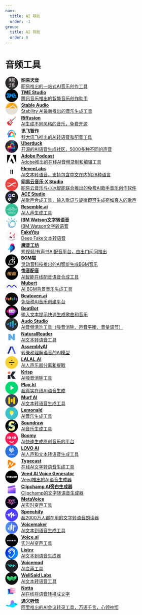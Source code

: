 ```yaml
---
nav:
  title: AI 导航
  order: -1
group:
  title: AI 导航
  order: 0
---
```


# 音频工具

<List>
  <a href="HTTPS://tianyin.163.com/" style="display:flex; align-items:center;">
    <img src="./imgs/音频工具/网易天音.png" alt="POE" width="40" height="40" style="margin-right: 10px;"/>
    <div>
      <p style="margin: 0; font-weight: bold;">网易天音</p>
      <p style="margin: 0;">网易推出的一站式AI音乐创作工具</p>
    </div>
  </a>
  <a href="HTTPS://y.qq.com/tme_studio/index.HTML#/" style="display:flex; align-items:center;">
    <img src="./imgs/音频工具/TME Studio.png" alt="POE" width="40" height="40" style="margin-right: 10px;"/>
    <div>
      <p style="margin: 0; font-weight: bold;">TME Studio</p>
      <p style="margin: 0;">腾讯音乐推出的智能音乐创作助手</p>
    </div>
  </a>
  <a href="HTTPS://www.stableaudio.com/" style="display:flex; align-items:center;">
    <img src="./imgs/音频工具/Stable Audio.png" alt="POE" width="40" height="40" style="margin-right: 10px;"/>
    <div>
      <p style="margin: 0; font-weight: bold;">Stable Audio</p>
      <p style="margin: 0;">Stability AI最新推出的音乐生成工具</p>
    </div>
  </a>
  <a href="HTTPS://www.riffusion.com/" style="display:flex; align-items:center;">
    <img src="./imgs/音频工具/Riffusion.png" alt="POE" width="40" height="40" style="margin-right: 10px;"/>
    <div>
      <p style="margin: 0; font-weight: bold;">Riffusion</p>
      <p style="margin: 0;">AI生成不同风格的音乐，免费开源</p>
    </div>
  </a>
  <a href="HTTPS://peiyin.xunfei.cn/" style="display:flex; align-items:center;">
    <img src="./imgs/音频工具/讯飞智作.png" alt="POE" width="40" height="40" style="margin-right: 10px;"/>
    <div>
      <p style="margin: 0; font-weight: bold;">讯飞智作</p>
      <p style="margin: 0;">科大讯飞推出的AI转语音和配音工具</p>
    </div>
  </a>
  <a href="HTTPS://uberduck.ai/" style="display:flex; align-items:center;">
    <img src="./imgs/音频工具/Uberduck.png" alt="POE" width="40" height="40" style="margin-right: 10px;"/>
    <div>
      <p style="margin: 0; font-weight: bold;">Uberduck</p>
      <p style="margin: 0;">开源的AI语音生成社区，5000多种不同的声音</p>
    </div>
  </a>
  <a href="HTTPS://podcast.adobe.com/" style="display:flex; align-items:center;">
    <img src="./imgs/音频工具/Adobe Podcast.png" alt="POE" width="40" height="40" style="margin-right: 10px;"/>
    <div>
      <p style="margin: 0; font-weight: bold;">Adobe Podcast</p>
      <p style="margin: 0;">Adobe推出的在线AI音频录制和编辑工具</p>
    </div>
  </a>
  <a href="HTTPS://elevenlabs.io/" style="display:flex; align-items:center;">
    <img src="./imgs/音频工具/ElevenLabs.png" alt="POE" width="40" height="40" style="margin-right: 10px;"/>
    <div>
      <p style="margin: 0; font-weight: bold;">ElevenLabs</p>
      <p style="margin: 0;">AI文本转语音，支持包含中文在内的28种语言</p>
    </div>
  </a>
  <a href="HTTPS://xstudio.music.163.com/" style="display:flex; align-items:center;">
    <img src="./imgs/音频工具/网易云音乐·X Studio.png" alt="POE" width="40" height="40" style="margin-right: 10px;"/>
    <div>
      <p style="margin: 0; font-weight: bold;">网易云音乐·X Studio</p>
      <p style="margin: 0;">网易云音乐与小冰智能联合推出的免费AI歌手音乐创作软件</p>
    </div>
  </a>
  <a href="HTTPS://ace-studio.timedomain.cn/" style="display:flex; align-items:center;">
    <img src="./imgs/音频工具/ACE Studio.png" alt="POE" width="40" height="40" style="margin-right: 10px;"/>
    <div>
      <p style="margin: 0; font-weight: bold;">ACE Studio</p>
      <p style="margin: 0;">AI歌声合成工具，输入歌词与旋律即可生成宛如真人的歌声</p>
    </div>
  </a>
  <a href="HTTPS://www.resemble.ai/" style="display:flex; align-items:center;">
    <img src="./imgs/音频工具/Resemble.ai.png" alt="POE" width="40" height="40" style="margin-right: 10px;"/>
    <div>
      <p style="margin: 0; font-weight: bold;">Resemble.ai</p>
      <p style="margin: 0;">AI人声生成工具</p>
    </div>
  </a>
  <a href="HTTPS://www.ibm.com/cloud/watson-text-to-speech" style="display:flex; align-items:center;">
    <img src="./imgs/音频工具/IBM Watson文字转语音.png" alt="POE" width="40" height="40" style="margin-right: 10px;"/>
    <div>
      <p style="margin: 0; font-weight: bold;">IBM Watson文字转语音</p>
      <p style="margin: 0;">IBM Watson文字转语音</p>
    </div>
  </a>
  <a href="HTTPS://fakeyou.com/" style="display:flex; align-items:center;">
    <img src="./imgs/音频工具/FakeYou.png" alt="POE" width="40" height="40" style="margin-right: 10px;"/>
    <div>
      <p style="margin: 0; font-weight: bold;">FakeYou</p>
      <p style="margin: 0;">Deep Fake文本转语音</p>
    </div>
  </a>
  <a href="HTTPS://www.moyin.com/" style="display:flex; align-items:center;">
    <img src="./imgs/音频工具/魔音工坊.png" alt="POE" width="40" height="40" style="margin-right: 10px;"/>
    <div>
      <p style="margin: 0; font-weight: bold;">魔音工坊</p>
      <p style="margin: 0;">短视频/有声书AI配音平台，由出门问问推出</p>
    </div>
  </a>
  <a href="HTTPS://bgmcat.com/home" style="display:flex; align-items:center;">
    <img src="./imgs/音频工具/BGM猫.png" alt="POE" width="40" height="40" style="margin-right: 10px;"/>
    <div>
      <p style="margin: 0; font-weight: bold;">BGM猫</p>
      <p style="margin: 0;">灵动音科技推出的AI智能生成BGM音乐</p>
    </div>
  </a>
  <a href="HTTPS://yueyin.zhipianbang.com/" style="display:flex; align-items:center;">
    <img src="./imgs/音频工具/悦音配音.png" alt="POE" width="40" height="40" style="margin-right: 10px;"/>
    <div>
      <p style="margin: 0; font-weight: bold;">悦音配音</p>
      <p style="margin: 0;">AI智能在线配音语音合成工具</p>
    </div>
  </a>
  <a href="HTTPS://mubert.com/" style="display:flex; align-items:center;">
    <img src="./imgs/音频工具/Mubert.png" alt="POE" width="40" height="40" style="margin-right: 10px;"/>
    <div>
      <p style="margin: 0; font-weight: bold;">Mubert</p>
      <p style="margin: 0;">AI BGM背景音乐生成工具</p>
    </div>
  </a>
  <a href="HTTPS://www.beatoven.ai/" style="display:flex; align-items:center;">
    <img src="./imgs/音频工具/Beatoven.ai.png" alt="POE" width="40" height="40" style="margin-right: 10px;"/>
    <div>
      <p style="margin: 0; font-weight: bold;">Beatoven.ai</p>
      <p style="margin: 0;">免版税AI音乐创建平台</p>
    </div>
  </a>
  <a href="HTTPS://beatbot.fm/" style="display:flex; align-items:center;">
    <img src="./imgs/音频工具/BeatBot.png" alt="POE" width="40" height="40" style="margin-right: 10px;"/>
    <div>
      <p style="margin: 0; font-weight: bold;">BeatBot</p>
      <p style="margin: 0;">输入文本提示快速生成歌曲和音乐</p>
    </div>
  </a>
  <a href="HTTPS://audo.ai/" style="display:flex; align-items:center;">
    <img src="./imgs/音频工具/Audo Studio.png" alt="POE" width="40" height="40" style="margin-right: 10px;"/>
    <div>
      <p style="margin: 0; font-weight: bold;">Audo Studio</p>
      <p style="margin: 0;">AI音频清洗工具（噪音消除、声音平衡、音量调节）</p>
    </div>
  </a>
  <a href="HTTPS://www.naturalreaders.com/" style="display:flex; align-items:center;">
    <img src="./imgs/音频工具/NaturalReader.png" alt="POE" width="40" height="40" style="margin-right: 10px;"/>
    <div>
      <p style="margin: 0; font-weight: bold;">NaturalReader</p>
      <p style="margin: 0;">AI文本转语音工具</p>
    </div>
  </a>
  <a href="HTTPS://www.assemblyai.com/" style="display:flex; align-items:center;">
    <img src="./imgs/音频工具/AssemblyAI.png" alt="POE" width="40" height="40" style="margin-right: 10px;"/>
    <div>
      <p style="margin: 0; font-weight: bold;">AssemblyAI</p>
      <p style="margin: 0;">转录和理解语音的AI模型</p>
    </div>
  </a>
  <a href="HTTPS://www.lalal.ai/" style="display:flex; align-items:center;">
    <img src="./imgs/音频工具/LALAL.AI.png" alt="POE" width="40" height="40" style="margin-right: 10px;"/>
    <div>
      <p style="margin: 0; font-weight: bold;">LALAL.AI</p>
      <p style="margin: 0;">AI人声乐器分离和提取</p>
    </div>
  </a>
  <a href="HTTPS://krisp.ai/" style="display:flex; align-items:center;">
    <img src="./imgs/音频工具/Krisp.png" alt="POE" width="40" height="40" style="margin-right: 10px;"/>
    <div>
      <p style="margin: 0; font-weight: bold;">Krisp</p>
      <p style="margin: 0;">AI噪音消除工具</p>
    </div>
  </a>
  <a href="HTTPS://play.ht/" style="display:flex; align-items:center;">
    <img src="./imgs/音频工具/Play.ht.png" alt="POE" width="40" height="40" style="margin-right: 10px;"/>
    <div>
      <p style="margin: 0; font-weight: bold;">Play.ht</p>
      <p style="margin: 0;">超真实在线AI语音生成</p>
    </div>
  </a>
  <a href="HTTPS://murf.ai/" style="display:flex; align-items:center;">
    <img src="./imgs/音频工具/Murf AI.png" alt="POE" width="40" height="40" style="margin-right: 10px;"/>
    <div>
      <p style="margin: 0; font-weight: bold;">Murf AI</p>
      <p style="margin: 0;">AI文本转语音生成工具</p>
    </div>
  </a>
  <a href="HTTPS://lemonaid.ai/" style="display:flex; align-items:center;">
    <img src="./imgs/音频工具/Lemonaid.png" alt="POE" width="40" height="40" style="margin-right: 10px;"/>
    <div>
      <p style="margin: 0; font-weight: bold;">Lemonaid</p>
      <p style="margin: 0;">AI音乐生成工具</p>
    </div>
  </a>
  <a href="HTTPS://soundraw.io/" style="display:flex; align-items:center;">
    <img src="./imgs/音频工具/Soundraw.png" alt="POE" width="40" height="40" style="margin-right: 10px;"/>
    <div>
      <p style="margin: 0; font-weight: bold;">Soundraw</p>
      <p style="margin: 0;">AI音乐生成工具</p>
    </div>
  </a>
  <a href="HTTPS://boomy.com/" style="display:flex; align-items:center;">
    <img src="./imgs/音频工具/Boomy.png" alt="POE" width="40" height="40" style="margin-right: 10px;"/>
    <div>
      <p style="margin: 0; font-weight: bold;">Boomy</p>
      <p style="margin: 0;">AI快速生成原创音乐的平台</p>
    </div>
  </a>
  <a href="HTTPS://lovo.ai/" style="display:flex; align-items:center;">
    <img src="./imgs/音频工具/LOVO AI.png" alt="POE" width="40" height="40" style="margin-right: 10px;"/>
    <div>
      <p style="margin: 0; font-weight: bold;">LOVO AI</p>
      <p style="margin: 0;">AI人声和文本转语音生成工具</p>
    </div>
  </a>
  <a href="HTTPS://typecast.ai/" style="display:flex; align-items:center;">
    <img src="./imgs/音频工具/Typecast.png" alt="POE" width="40" height="40" style="margin-right: 10px;"/>
    <div>
      <p style="margin: 0; font-weight: bold;">Typecast</p>
      <p style="margin: 0;">在线AI文字转语音生成工具</p>
    </div>
  </a>
  <a href="HTTPS://www.veed.io/tools/text-to-speech-video/ai-voice-generator" style="display:flex; align-items:center;">
    <img src="./imgs/音频工具/Veed AI Voice Generator.png" alt="POE" width="40" height="40" style="margin-right: 10px;"/>
    <div>
      <p style="margin: 0; font-weight: bold;">Veed AI Voice Generator</p>
      <p style="margin: 0;">Veed推出的AI语音生成器</p>
    </div>
  </a>
  <a href="HTTPS://clipchamp.com/zh-hans/features/ai-voice-over-generator/" style="display:flex; align-items:center;">
    <img src="./imgs/音频工具/Clipchamp AI旁白生成器.png" alt="POE" width="40" height="40" style="margin-right: 10px;"/>
    <div>
      <p style="margin: 0; font-weight: bold;">Clipchamp AI旁白生成器</p>
      <p style="margin: 0;">Clipchamp的文字转语音生成器</p>
    </div>
  </a>
  <a href="HTTPS://themetavoice.xyz/" style="display:flex; align-items:center;">
    <img src="./imgs/音频工具/MetaVoice.png" alt="POE" width="40" height="40" style="margin-right: 10px;"/>
    <div>
      <p style="margin: 0; font-weight: bold;">MetaVoice</p>
      <p style="margin: 0;">AI实时变声工具</p>
    </div>
  </a>
  <a href="HTTPS://speechify.com/zh-hans/" style="display:flex; align-items:center;">
    <img src="./imgs/音频工具/Speechify.png" alt="POE" width="40" height="40" style="margin-right: 10px;"/>
    <div>
      <p style="margin: 0; font-weight: bold;">Speechify</p>
      <p style="margin: 0;">超2000万人都在用的文字转语音朗读器</p>
    </div>
  </a>
  <a href="HTTPS://voicemaker.in/" style="display:flex; align-items:center;">
    <img src="./imgs/音频工具/Voicemaker.png" alt="POE" width="40" height="40" style="margin-right: 10px;"/>
    <div>
      <p style="margin: 0; font-weight: bold;">Voicemaker</p>
      <p style="margin: 0;">AI文本到语音生成工具</p>
    </div>
  </a>
  <a href="HTTPS://voice.ai/" style="display:flex; align-items:center;">
    <img src="./imgs/音频工具/Voice.ai.png" alt="POE" width="40" height="40" style="margin-right: 10px;"/>
    <div>
      <p style="margin: 0; font-weight: bold;">Voice.ai</p>
      <p style="margin: 0;">实时AI变声工具</p>
    </div>
  </a>
  <a href="HTTPS://www.listnr.tech/" style="display:flex; align-items:center;">
    <img src="./imgs/音频工具/Listnr.png" alt="POE" width="40" height="40" style="margin-right: 10px;"/>
    <div>
      <p style="margin: 0; font-weight: bold;">Listnr</p>
      <p style="margin: 0;">AI文本到语音生成器</p>
    </div>
  </a>
  <a href="HTTPS://www.voicemod.net/ai-voices/" style="display:flex; align-items:center;">
    <img src="./imgs/音频工具/Voicemod.png" alt="POE" width="40" height="40" style="margin-right: 10px;"/>
    <div>
      <p style="margin: 0; font-weight: bold;">Voicemod</p>
      <p style="margin: 0;">AI变声工具</p>
    </div>
  </a>
  <a href="HTTPS://wellsaidlabs.com/" style="display:flex; align-items:center;">
    <img src="./imgs/音频工具/WellSaid Labs.png" alt="POE" width="40" height="40" style="margin-right: 10px;"/>
    <div>
      <p style="margin: 0; font-weight: bold;">WellSaid Labs</p>
      <p style="margin: 0;">AI文本转语音工具</p>
    </div>
  </a>
  <a href="HTTPS://www.notta.ai/en" style="display:flex; align-items:center;">
    <img src="./imgs/音频工具/Notta.png" alt="POE" width="40" height="40" style="margin-right: 10px;"/>
    <div>
      <p style="margin: 0; font-weight: bold;">Notta</p>
      <p style="margin: 0;">AI在线将语音转换成文字</p>
    </div>
  </a>
  <a href="HTTPS://tingwu.aliyun.com/" style="display:flex; align-items:center;">
    <img src="./imgs/音频工具/通义听悟.png" alt="POE" width="40" height="40" style="margin-right: 10px;"/>
    <div>
      <p style="margin: 0; font-weight: bold;">通义听悟</p>
      <p style="margin: 0;">阿里推出的AI会议转录工具，万语千言，心领神悟</p>
    </div>
  </a>
</List>
